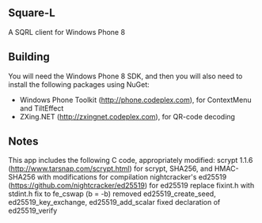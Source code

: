﻿Square-L
--------
A SQRL client for Windows Phone 8

Building
--------
You will need the Windows Phone 8 SDK, and then you will also need to install the following packages using NuGet:

* Windows Phone Toolkit (http://phone.codeplex.com), for ContextMenu and TiltEffect
* ZXing.NET (http://zxingnet.codeplex.com), for QR-code decoding

Notes
-----
This app includes the following C code, appropriately modified:
scrypt 1.1.6 (http://www.tarsnap.com/scrypt.html)
	for scrypt, SHA256, and HMAC-SHA256
	with modifications for compilation
nightcracker's ed25519 (https://github.com/nightcracker/ed25519)
	for ed25519
	replace fixint.h with stdint.h
	fix to fe_cswap (b = -b)
	removed ed25519_create_seed, ed25519_key_exchange, ed25519_add_scalar
	fixed declaration of ed25519_verify
